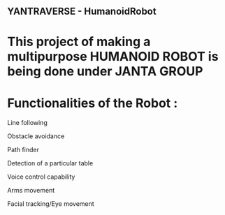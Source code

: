 ## YANTRAVERSE - HumanoidRobot

# This project of making a multipurpose HUMANOID ROBOT is being done under JANTA GROUP



# Functionalities of the Robot :

Line following

Obstacle avoidance

Path finder

Detection of a particular table

Voice control capability

Arms movement

Facial tracking/Eye movement
